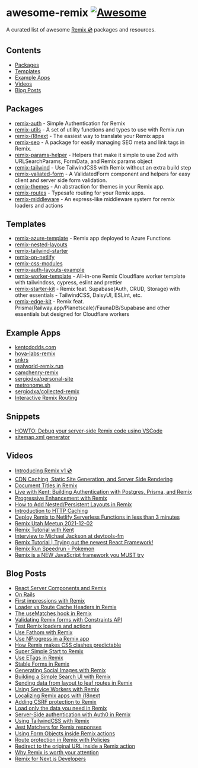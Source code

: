 # awesome-remix [![Awesome](https://awesome.re/badge.svg)](https://awesome.re)

A curated list of awesome [Remix 💿](https://remix.run) packages and resources.

## Contents

- [Packages](#Packages)
- [Templates](#Templates)
- [Example Apps](#Example-Apps)
- [Videos](#Videos)
- [Blog Posts](#Blog-Posts)

## Packages

- [remix-auth](https://github.com/sergiodxa/remix-auth) - Simple Authentication for Remix
- [remix-utils](https://github.com/sergiodxa/remix-utils) - A set of utility functions and types to use with Remix.run
- [remix-i18next](https://github.com/sergiodxa/remix-i18next) - The easiest way to translate your Remix apps
- [remix-seo](https://github.com/chaance/remix-seo) - A package for easily managing SEO meta and link tags in Remix.
- [remix-params-helper](https://github.com/kiliman/remix-params-helper) - Helpers that make it simple to use Zod with URLSearchParams, FormData, and Remix params object
- [remix-tailwind](https://github.com/itsMapleLeaf/remix-tailwind) - Use TailwindCSS with Remix without an extra build step
- [remix-valiated-form](https://github.com/airjp73/remix-validated-form) - A ValidatedForm component and helpers for easy client and server side form validation.
- [remix-themes](https://github.com/abereghici/remix-themes) - An abstraction for themes in your Remix app.
- [remix-routes](https://github.com/yesmeck/remix-routes) - Typesafe routing for your Remix apps.
- [remix-middleware](https://github.com/neurosnap/remix-middleware) - An express-like middleware system for remix loaders and actions

## Templates

- [remix-azure-template](https://github.com/danielgary/remix-azure-template) - Remix app deployed to Azure Functions
- [remix-nested-layouts](https://github.com/brookslybrand/remix-nested-layouts)
- [remix-tailwind-starter](https://github.com/mcansh/remix-tailwind-starter)
- [remix-on-netlify](https://github.com/ascorbic/remix-on-netlify)
- [remix-css-modules](https://github.com/jacob-ebey/remix-css-modules)
- [remix-auth-layouts-example](https://github.com/jacob-ebey/remix-auth-layouts-example/tree/main/app/routes)
- [remix-worker-template](https://github.com/edmundhung/remix-worker-template) - All-in-one Remix Cloudflare worker template with tailwindcss, cypress, eslint and prettier
- [remix-starter-kit](https://github.com/one-aalam/remix-starter-kit) - Remix feat. Supabase(Auth, CRUD, Storage) with other essentials - TailwindCSS, DaisyUI, ESLint, etc.
- [remix-edge-kit](https://github.com/one-aalam/remix-edge-kit) - Remix feat. Prisma(Railway.app/Planetscale)/FaunaDB/Supabase and other essentials but designed for Cloudflare workers

## Example Apps

- [kentcdodds.com](https://github.com/kentcdodds/kentcdodds.com)
- [hova-labs-remix](https://github.com/HovaLabs/hova-labs-remix)
- [snkrs](https://github.com/mcansh/snkrs)
- [realworld-remix.run](https://github.com/BenoitAverty/realworld-remix.run)
- [camchenry-remix](https://github.com/camchenry/camchenry-remix)
- [sergiodxa/personal-site](https://github.com/sergiodxa/personal-site)
- [metronome.sh](https://metronome.sh)
- [sergiodxa/collected-remix](https://github.com/sergiodxa/collected-remix)
- [Interactive Remix Routing](https://github.com/dilums/interactive-remix-routing)

## Snippets

- [HOWTO: Debug your server-side Remix code using VSCode](https://gist.github.com/kiliman/a9d7c874af03369a1d105a92560d89e9)
- [sitemap.xml generator](https://gist.github.com/andrelandgraf/0112631dcdf6640e4bd44360d3e7a08e)

## Videos

- [Introducing Remix v1 💿](https://www.youtube.com/watch?v=wsJaUjd1rUo)
- [CDN Caching, Static Site Generation, and Server Side Rendering](https://www.youtube.com/watch?v=bfLFHp7Sbkg)
- [Document Titles in Remix](https://www.youtube.com/watch?v=nXjMorEABFQ)
- [Live with Kent: Building Authentication with Postgres, Prisma, and Remix](https://www.youtube.com/watch?v=XkZINZDDdms)
- [Progressive Enhancement with Remix](https://www.youtube.com/watch?v=VM4VMESF3tU)
- [How to Add Nested/Persistent Layouts in Remix](https://www.youtube.com/watch?v=2QlxdDGqJ2c)
- [Introduction to HTTP Caching](https://www.youtube.com/watch?v=3XkU_DXcgl0)
- [Deploy Remix to Netlify Serverless Functions in less than 3 minutes](https://www.youtube.com/watch?v=tCGEoheZFfQ)
- [Remix Utah Meetup 2021-12-02](https://www.youtube.com/watch?v=YD3U6jo9epY)
- [Remix Tutorial with Kent](https://www.youtube.com/watch?v=hsIWJpuxNj0)
- [Interview to Michael Jackson at devtools-fm](https://www.youtube.com/watch?v=xI-OggjrKLg)
- [Remix Tutorial | Trying out the newest React Framework!](https://www.youtube.com/watch?v=SmMqdF2v30s)
- [Remix Run Speedrun - Pokemon](https://www.youtube.com/watch?v=rgZkd-RAYfE)
- [Remix is a NEW JavaScript framework you MUST try](https://www.youtube.com/watch?v=r4B69HAOXnA)

## Blog Posts

- [React Server Components and Remix](https://remix.run/blog/react-server-components)
- [On Rails](https://marbiano.dev/into-remix/on-rails)
- [First impressions with Remix](https://blog.vararu.org/remix)
- [Loader vs Route Cache Headers in Remix](https://sergiodxa.com/articles/loader-vs-route-cache-headers-in-remix)
- [The useMatches hook in Remix](https://sergiodxa.com/articles/the-usematches-hook-in-remix)
- [Validating Remix forms with Constraints API](https://sergiodxa.com/articles/validating-remix-forms-with-constraints-api)
- [Test Remix loaders and actions](https://sergiodxa.com/articles/test-remix-loaders-and-actions)
- [Use Fathom with Remix](https://sergiodxa.com/articles/use-fathom-with-remix)
- [Use NProgress in a Remix app](https://sergiodxa.com/articles/use-nprogress-in-a-remix-app)
- [How Remix makes CSS clashes predictable](https://kentcdodds.com/blog/how-remix-makes-css-clashes-predictable)
- [Super Simple Start to Remix](https://kentcdodds.com/blog/super-simple-start-to-remix)
- [Use ETags in Remix](https://sergiodxa.com/articles/use-etags-in-remix)
- [Stable Forms in Remix](https://dev.to/zachtylr21/stable-forms-in-remix-226p)
- [Generating Social Images with Remix](https://camchenry.com/blog/generating-social-images-with-remix)
- [Building a Simple Search UI with Remix](https://dev.to/zachtylr21/building-a-simple-search-ui-with-remix-57da)
- [Sending data from layout to leaf routes in Remix](https://sergiodxa.com/articles/sending-data-from-layout-to-leaf-routes-in-remix)
- [Using Service Workers with Remix](https://sergiodxa.com/articles/using-service-workers-with-remix)
- [Localizing Remix apps with i18next](https://sergiodxa.com/articles/localizing-remix-apps-with-i18next)
- [Adding CSRF protection to Remix](https://sergiodxa.com/articles/adding-csrf-protection-to-remix)
- [Load only the data you need in Remix](https://sergiodxa.com/articles/load-only-the-data-you-need-in-remix)
- [Server-Side authentication with Auth0 in Remix](https://sergiodxa.com/articles/server-side-authentication-with-auth0-in-remix)
- [Using TailwindCSS with Remix](https://sergiodxa.com/articles/using-tailwindcss-with-remix)
- [Jest Matchers for Remix responses](https://sergiodxa.com/articles/jest-matchers-for-remix-responses)
- [Using Form Objects inside Remix actions](https://sergiodxa.com/articles/using-form-objects-inside-remix-actions)
- [Route protection in Remix with Policies](https://sergiodxa.com/articles/route-protection-in-remix-with-policies)
- [Redirect to the original URL inside a Remix action](https://sergiodxa.com/articles/redirect-to-the-original-url-inside-a-remix-action)
- [Why Remix is worth your attention](https://blog.plasmic.app/posts/why-remix-is-worth-your-attention/)
- [Remix for Next.js Developers](https://blog.plasmic.app/posts/remix-for-nextjs-developers/)
